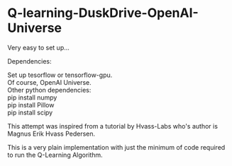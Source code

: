 # Q-learning-DuskDrive-OpenAI-Universe


Very easy to set up...

Dependencies: 

Set up tesorflow or tensorflow-gpu.<br>
Of course, OpenAI Universe.<br>
Other python dependencies:<br>
pip install numpy<br>
pip install Pillow<br>
pip install scipy

This attempt was inspired from a tutorial by Hvass-Labs who's author is Magnus Erik Hvass Pedersen.

This is a very plain implementation with just the minimum of code required to run the Q-Learning Algorithm.
